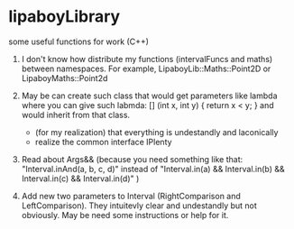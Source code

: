 # lipaboyLibrary
some useful functions for work (C++)

1) I don't know how distribute my functions (intervalFuncs and maths) between namespaces. For example, LipaboyLib::Maths::Point2D or LipaboyMaths::Point2d

2) May be can create such class that would get parameters like lambda where you can give such labmda: [] (int x, int y) { return x < y; } and would inherit from that class.
    + (for my realization) that everything is undestandly and laconically
    + realize the common interface IPlenty

3) Read about Args&& (because you need something like that: "Interval<int>.inAnd(a, b, c, d)" instead of "Interval<int>.in(a) && Interval<int>.in(b) && Interval<int>.in(c) && Interval<int>.in(d)" )

4)  Add new two parameters to Interval (RightComparison and LeftComparison). They intuitevly clear and undestandly but not obviously. May be need some instructions or help for it.
